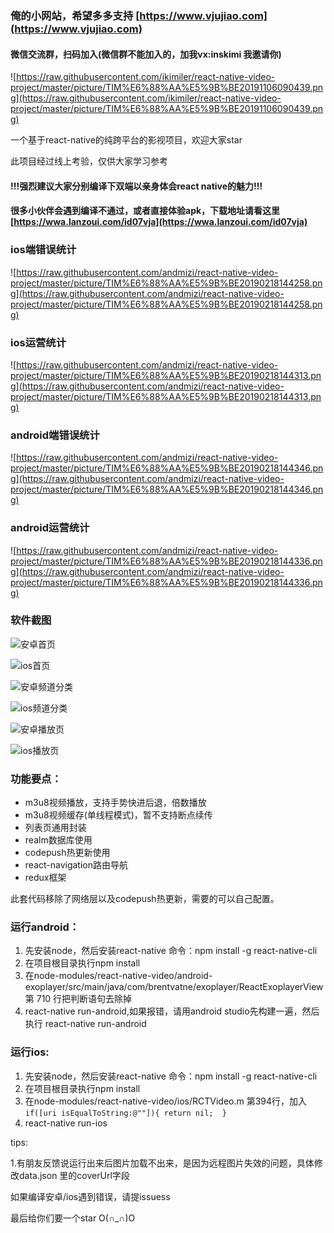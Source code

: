 ### 俺的小网站，希望多多支持 [https://www.vjujiao.com](https://www.vjujiao.com)

#### 微信交流群，扫码加入(微信群不能加入的，加我vx:inskimi 我邀请你)
![https://raw.githubusercontent.com/ikimiler/react-native-video-project/master/picture/TIM%E6%88%AA%E5%9B%BE20191106090439.png](https://raw.githubusercontent.com/ikimiler/react-native-video-project/master/picture/TIM%E6%88%AA%E5%9B%BE20191106090439.png)

一个基于react-native的纯跨平台的影视项目，欢迎大家star

此项目经过线上考验，仅供大家学习参考

#### !!!强烈建议大家分别编译下双端以亲身体会react native的魅力!!!
#### 很多小伙伴会遇到编译不通过，或者直接体验apk，下载地址请看这里[https://wwa.lanzoui.com/id07vja](https://wwa.lanzoui.com/id07vja)

### ios端错误统计
![https://raw.githubusercontent.com/andmizi/react-native-video-project/master/picture/TIM%E6%88%AA%E5%9B%BE20190218144258.png](https://raw.githubusercontent.com/andmizi/react-native-video-project/master/picture/TIM%E6%88%AA%E5%9B%BE20190218144258.png)

### ios运营统计
![https://raw.githubusercontent.com/andmizi/react-native-video-project/master/picture/TIM%E6%88%AA%E5%9B%BE20190218144313.png](https://raw.githubusercontent.com/andmizi/react-native-video-project/master/picture/TIM%E6%88%AA%E5%9B%BE20190218144313.png)

### android端错误统计
![https://raw.githubusercontent.com/andmizi/react-native-video-project/master/picture/TIM%E6%88%AA%E5%9B%BE20190218144346.png](https://raw.githubusercontent.com/andmizi/react-native-video-project/master/picture/TIM%E6%88%AA%E5%9B%BE20190218144346.png)

### android运营统计
![https://raw.githubusercontent.com/andmizi/react-native-video-project/master/picture/TIM%E6%88%AA%E5%9B%BE20190218144336.png](https://raw.githubusercontent.com/andmizi/react-native-video-project/master/picture/TIM%E6%88%AA%E5%9B%BE20190218144336.png)

### 软件截图
![安卓首页](https://raw.githubusercontent.com/andmizi/react-native-video-project/master/picture/index.png)

![ios首页](https://raw.githubusercontent.com/andmizi/react-native-video-project/master/picture/Simulator%20Screen%20Shot%20-%20iPhone%20XR%20-%202019-02-20%20at%2017.32.18.png)

![安卓频道分类](https://raw.githubusercontent.com/andmizi/react-native-video-project/master/picture/classmore.png)

![ios频道分类](https://raw.githubusercontent.com/andmizi/react-native-video-project/master/picture/Simulator%20Screen%20Shot%20-%20iPhone%20XR%20-%202019-02-20%20at%2017.32.02.png)

![安卓播放页](https://raw.githubusercontent.com/andmizi/react-native-video-project/master/picture/info.png)

![ios播放页](https://raw.githubusercontent.com/andmizi/react-native-video-project/master/picture/Simulator%20Screen%20Shot%20-%20iPhone%20XR%20-%202019-02-20%20at%2017.32.41.png)


### 功能要点：
* m3u8视频播放，支持手势快进后退，倍数播放
* m3u8视频缓存(单线程模式)，暂不支持断点续传
* 列表页通用封装
* realm数据库使用
* codepush热更新使用
* react-navigation路由导航
* redux框架

此套代码移除了网络层以及codepush热更新，需要的可以自己配置。

### 运行android：

1. 先安装node，然后安装react-native 命令：npm install -g react-native-cli
2. 在项目根目录执行npm install
3. 在node-modules/react-native-video/android-exoplayer/src/main/java/com/brentvatne/exoplayer/ReactExoplayerView 第 710 行把判断语句去除掉
4. react-native run-android,如果报错，请用android studio先构建一遍，然后执行 react-native run-android


### 运行ios:
1. 先安装node，然后安装react-native 命令：npm install -g react-native-cli
2. 在项目根目录执行npm install
3. 在node-modules/react-native-video/ios/RCTVideo.m 第394行，加入
`if([uri isEqualToString:@""]){
	return nil;	
}`
4. react-native run-ios

tips:

1.有朋友反馈说运行出来后图片加载不出来，是因为远程图片失效的问题，具体修改data.json 里的coverUrl字段

如果编译安卓/ios遇到错误，请提issuess

最后给你们要一个star O(∩_∩)O



